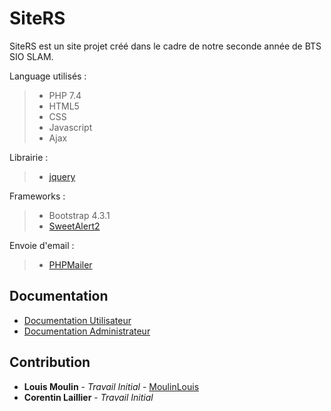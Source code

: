 # SiteRS

SiteRS est un site projet créé dans le cadre de notre seconde année de BTS SIO SLAM.

Language utilisés : 
> - PHP 7.4
> - HTML5
> - CSS
> - Javascript
> - Ajax

Librairie :
> - [jquery](https://github.com/jquery/jquery)

Frameworks :
> - Bootstrap 4.3.1
> - [SweetAlert2](https://github.com/sweetalert2/sweetalert2)

Envoie d'email : 
> - [PHPMailer](https://github.com/PHPMailer/PHPMailer)

## Documentation
- [Documentation Utilisateur](https://github.com/MoulinLouis/SiteRS/blob/master/documentation/Documentation%20Utilisateur.pdf)
- [Documentation Administrateur](https://github.com/MoulinLouis/SiteRS/blob/master/documentation/Documentation%20Administrateur.pdf)

## Contribution
* **Louis Moulin** - *Travail Initial* - [MoulinLouis](https://github.com/MoulinLouis)
* **Corentin Laillier** - *Travail Initial*
